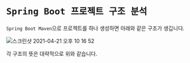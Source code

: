 # `Spring Boot 프로젝트 구조 분석`

`Spring Boot Maven`으로 프로젝트를 하나 생성하면 아래와 같은 구조가 생깁니다. 

![스크린샷 2021-04-21 오후 10 16 52](https://user-images.githubusercontent.com/45676906/115560429-8a883d80-a2ef-11eb-8c58-166aa5889078.png)

각 구조의 뜻은 대략적으로 위와 같습니다.